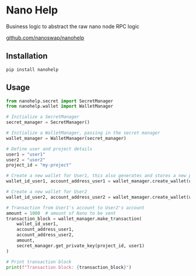 # Nano Help

Business logic to abstract the raw nano node RPC logic

[github.com/nanoswap/nanohelp](https://github.com/nanoswap/nanohelp)

## Installation

```
pip install nanohelp
```

## Usage

```python
from nanohelp.secret import SecretManager
from nanohelp.wallet import WalletManager

# Initialize a SecretManager
secret_manager = SecretManager()

# Initialize a WalletManager, passing in the secret manager
wallet_manager = WalletManager(secret_manager)

# Define user and project details
user1 = "user1"
user2 = "user2"
project_id = "my-project"

# Create a new wallet for User1, this also generates and stores a new private key
wallet_id_user1, account_address_user1 = wallet_manager.create_wallet(user1)

# Create a new wallet for User2
wallet_id_user2, account_address_user2 = wallet_manager.create_wallet(user2)

# Transaction from User1's account to User2's account
amount = 1000  # amount of Nano to be sent
transaction_block = wallet_manager.make_transaction(
    wallet_id_user1,
    account_address_user1,
    account_address_user2,
    amount, 
    secret_manager.get_private_key(project_id, user1)
)

# Print transaction block
print(f"Transaction block: {transaction_block}")
```
